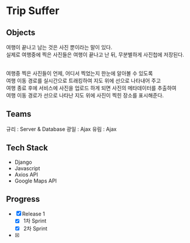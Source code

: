 # Trip Suffer

## Objects
여행이 끝나고 남는 것은 사진 뿐이라는 말이 있다.<br/>
실제로 여행중에 찍은 사진들은 여행이 끝나고 난 뒤, 무분별하게 사진첩에 저장된다.<br/><br/>

여행중 찍은 사진들이 언제, 어디서 찍었는지 한눈에 알아볼 수 있도록<br/>
여행 이동 경로를 실시간으로 트래킹하여 지도 위에 선으로 나타내어 주고 <br/>
여행 종료 후에 서비스에 사진을 업로드 하게 되면 사진의 메타데이터를 추출하여<br/>
여행 이동 경로가 선으로 나타난 지도 위에 사진이 찍힌 장소를 표시해준다.

## Teams
규리 : Server & Database
광일 : Ajax
유림 : Ajax

## Tech Stack
- Django
- Javascript
- Axios API
- Google Maps API

## Progress
- [X] Release 1
  - [X] 1차 Sprint
  - [X] 2차 Sprint
- [X] 
